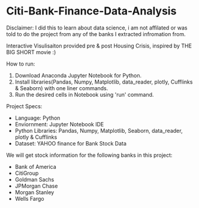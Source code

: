 # Citi-Bank-Finance-Data-Analysis

Disclaimer: I did this to learn about data science, i am not affilated or was told to do the project from any of the banks I extracted infromation from. 

Interactive Visulisaiton provided pre & post Housing Crisis, inspired by THE BIG SHORT movie :) 


How to run:
1) Download Anaconda Jupyter Notebook for Python.
2) Install libraries(Pandas, Numpy, Matplotlib, data_reader, plotly, Cufflinks & Seaborn) with one liner commands.
3) Run the desired cells in Notebook using 'run' command.

Project Specs:
*  Language: Python
* Enviornment: Jupyter Notebook IDE
* Python Libraries: Pandas, Numpy, Matplotlib, Seaborn, data_reader, plotly & Cufflinks
* Dataset: YAHOO finance for Bank Stock Data


We will get stock information for the following banks in this project:
*  Bank of America
* CitiGroup
* Goldman Sachs
* JPMorgan Chase
* Morgan Stanley
* Wells Fargo

